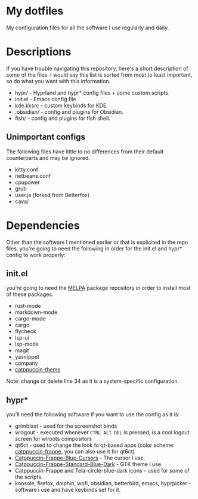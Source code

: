 # My dotfiles
My configuration files for all the software I use regularly and daily.

# Descriptions
If you have trouble navigating this repository, here's a short description of some of the files.
I would say this list is sorted from most to least important, so do what you want with this information.

- hypr/ - Hyprland and hypr* config files + some custom scripts.
- init.el - Emacs config file
- kde.kksrc - custom keybinds for KDE.
- .obsidian/ - config and plugins for Obsidian.
- fish/ - config and plugins for fish shell.

## Unimportant configs
The following files have little to no differences from their default counterparts and may be ignored.

- kitty.conf
- netbeans.conf
- cpupower
- grub
- user.js (forked from Betterfox)
- cava/

# Dependencies
Other than the software I mentioned earlier or that is explicited in the repo files, you're going to need the following in order for the init.el and hypr* config to work properly:

## init.el
you're going to need the [MELPA](https://melpa.org/#/) package repository in order to install most of these packages.

- rust-mode
- markdown-mode
- cargo-mode
- cargo
- flycheck
- lsp-ui
- lsp-mode
- magit
- yasnippet
- company
- [catppuccin-theme](https://github.com/catppuccin/emacs)

Note: change or delete line 34 as it is a system-specific configuration.

## hypr*
you'll need the following software if you want to use the config as it is:

- grimblast - used for the screenshot binds
- wlogout - executed whenever `CTRL ALT DEL` is pressed, is a cool logout screen for wlroots compositors
- qt6ct - used to change the look fo qt-based apps (color scheme: [catppuccin-frappe](https://github.com/catppuccin/qt5ct), you can also use it for qt6ct)
- [Catppuccin-Frappe-Blue-Cursors](https://github.com/catppuccin/cursors) - The cursor I use.
- [Catppuccin-Frappe-Standard-Blue-Dark](https://github.com/catppuccin/gtk) - GTK theme I use.
- Catppuccin-Frappe and Tela-circle-blue-dark icons - used for some of the scripts.
- konsole, firefox, dolphin, wofi, obsidian, betterbird, emacs, hyprpicker - software i use and have keybinds set for it.
